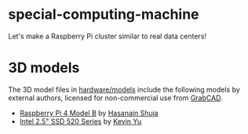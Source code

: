 # special-computing-machine
Let's make a Raspberry Pi cluster similar to real data centers!

# 3D models
The 3D model files in [hardware/models](hardware/models) include the following models by external authors, licensed for non-commercial use from [GrabCAD](https://grabcad.com).

 - [Raspberry Pi 4 Model B](https://grabcad.com/library/raspberry-pi-4-model-b-1) by [Hasanain Shuja](https://grabcad.com/hasanain.shuja-1)
 - [Intel 2.5" SSD 520 Series](https://grabcad.com/library/intel-2-5-ssd-520-series-1) by [Kevin Yu](https://grabcad.com/kevin.yu-7)